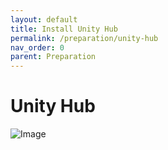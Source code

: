 ```yaml
---
layout: default
title: Install Unity Hub
permalink: /preparation/unity-hub
nav_order: 0
parent: Preparation
---
```


# Unity Hub

![Image](./art/unknown.png)